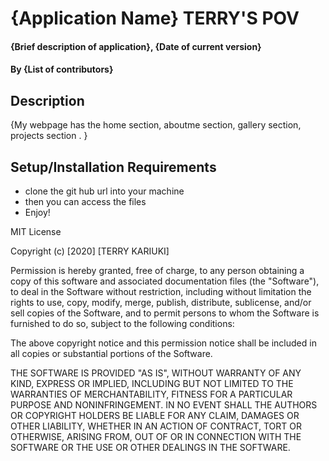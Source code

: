 # {Application Name} TERRY'S POV
#### {Brief description of application}, {Date of current version}
#### By **{List of contributors}**
## Description
{My webpage has the home section, aboutme section, gallery section, projects section . }

## Setup/Installation Requirements
* clone the git hub url into your machine
* then you can access the files
* Enjoy!

MIT License

Copyright (c) [2020] [TERRY KARIUKI]

Permission is hereby granted, free of charge, to any person obtaining a copy
of this software and associated documentation files (the "Software"), to deal
in the Software without restriction, including without limitation the rights
to use, copy, modify, merge, publish, distribute, sublicense, and/or sell
copies of the Software, and to permit persons to whom the Software is
furnished to do so, subject to the following conditions:

The above copyright notice and this permission notice shall be included in all
copies or substantial portions of the Software.

THE SOFTWARE IS PROVIDED "AS IS", WITHOUT WARRANTY OF ANY KIND, EXPRESS OR
IMPLIED, INCLUDING BUT NOT LIMITED TO THE WARRANTIES OF MERCHANTABILITY,
FITNESS FOR A PARTICULAR PURPOSE AND NONINFRINGEMENT. IN NO EVENT SHALL THE
AUTHORS OR COPYRIGHT HOLDERS BE LIABLE FOR ANY CLAIM, DAMAGES OR OTHER
LIABILITY, WHETHER IN AN ACTION OF CONTRACT, TORT OR OTHERWISE, ARISING FROM,
OUT OF OR IN CONNECTION WITH THE SOFTWARE OR THE USE OR OTHER DEALINGS IN THE
SOFTWARE.

  
